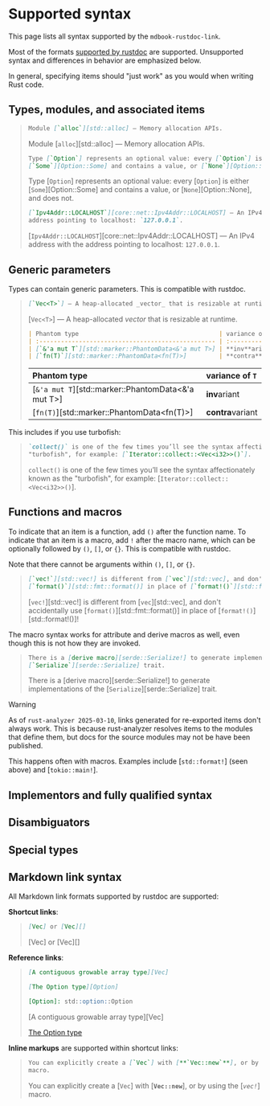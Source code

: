 # Supported syntax

This page lists all syntax supported by the `mdbook-rustdoc-link`.

Most of the formats [supported by rustdoc][rustdoc-linking] are supported. Unsupported
syntax and differences in behavior are emphasized below.

[rustdoc-linking]:
  https://doc.rust-lang.org/rustdoc/write-documentation/linking-to-items-by-name.html

In general, specifying items should "just work" as you would when writing Rust code.

## Types, modules, and associated items

> ```md
> Module [`alloc`][std::alloc] — Memory allocation APIs.
> ```
>
> Module [`alloc`][std::alloc] — Memory allocation APIs.
>
> ```md
> Type [`Option`] represents an optional value: every [`Option`] is either
> [`Some`][Option::Some] and contains a value, or [`None`][Option::None], and does not.
> ```
>
> Type [`Option`] represents an optional value: every [`Option`] is either
> [`Some`][Option::Some] and contains a value, or [`None`][Option::None], and does not.
>
> ```md
> [`Ipv4Addr::LOCALHOST`][core::net::Ipv4Addr::LOCALHOST] — An IPv4 address with the
> address pointing to localhost: `127.0.0.1`.
> ```
>
> [`Ipv4Addr::LOCALHOST`][core::net::Ipv4Addr::LOCALHOST] — An IPv4 address with the
> address pointing to localhost: `127.0.0.1`.

## Generic parameters

Types can contain generic parameters. This is compatible with rustdoc.

> ```md
> [`Vec<T>`] — A heap-allocated _vector_ that is resizable at runtime.
> ```
>
> [`Vec<T>`] — A heap-allocated _vector_ that is resizable at runtime.
>
> ```md
> | Phantom type                                       | variance of `T`   |
> | :------------------------------------------------- | :---------------- |
> | [`&'a mut T`][std::marker::PhantomData<&'a mut T>] | **inv**ariant     |
> | [`fn(T)`][std::marker::PhantomData<fn(T)>]         | **contra**variant |
> ```
>
> | Phantom type                                       | variance of `T`   |
> | :------------------------------------------------- | :---------------- |
> | [`&'a mut T`][std::marker::PhantomData<&'a mut T>] | **inv**ariant     |
> | [`fn(T)`][std::marker::PhantomData<fn(T)>]         | **contra**variant |

This includes if you use turbofish:

> ```md
> `collect()` is one of the few times you’ll see the syntax affectionately known as the
> "turbofish", for example: [`Iterator::collect::<Vec<i32>>()`].
> ```
>
> `collect()` is one of the few times you’ll see the syntax affectionately known as the
> "turbofish", for example: [`Iterator::collect::<Vec<i32>>()`].

## Functions and macros

To indicate that an item is a function, add `()` after the function name. To indicate
that an item is a macro, add `!` after the macro name, which can be optionally followed
by `()`, `[]`, or `{}`. This is compatible with rustdoc.

Note that there cannot be arguments within `()`, `[]`, or `{}`.

> ```md
> [`vec!`][std::vec!] is different from [`vec`][std::vec], and don't accidentally use
> [`format()`][std::fmt::format()] in place of [`format!()`][std::format!()]!
> ```
>
> [`vec!`][std::vec!] is different from [`vec`][std::vec], and don't accidentally use
> [`format()`][std::fmt::format()] in place of [`format!()`][std::format!()]!

The macro syntax works for attribute and derive macros as well, even though this is not
how they are invoked.

> ```md
> There is a [derive macro][serde::Serialize!] to generate implementations of the
> [`Serialize`][serde::Serialize] trait.
> ```
>
> There is a [derive macro][serde::Serialize!] to generate implementations of the
> [`Serialize`][serde::Serialize] trait.

> [!WARNING]
>
> As of `rust-analyzer 2025-03-10`, links generated for re-exported items don't always
> work. This is because rust-analyzer resolves items to the modules that define them,
> but docs for the source modules may not be have been published.
>
> This happens often with macros. Examples include [`std::format!`] (seen above) and
> [`tokio::main!`].

## Implementors and fully qualified syntax

## Disambiguators

## Special types

## Markdown link syntax

All Markdown link formats supported by rustdoc are supported:

**Shortcut links**:

> ```md
> [Vec] or [Vec][]
> ```
>
> [Vec] or [Vec][]

**Reference links**:

> ```md
> [A contiguous growable array type][Vec]
>
> [The Option type][Option]
>
> [Option]: std::option::Option
> ```
>
> [A contiguous growable array type][Vec]
>
> [The Option type][Option]
>
> [Option]: std::option::Option

**Inline markups** are supported within shortcut links:

> ```md
> You can explicitly create a [`Vec`] with [**`Vec::new`**], or by using the [_`vec!`_]
> macro.
> ```
>
> You can explicitly create a [`Vec`] with [**`Vec::new`**], or by using the [_`vec!`_]
> macro.
